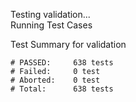 
Testing validation...</br>
Running Test Cases

Test Summary for validation

    # PASSED:     638 tests
    # Failed:     0 test
    # Aborted:    0 test
    # Total:      638 tests
